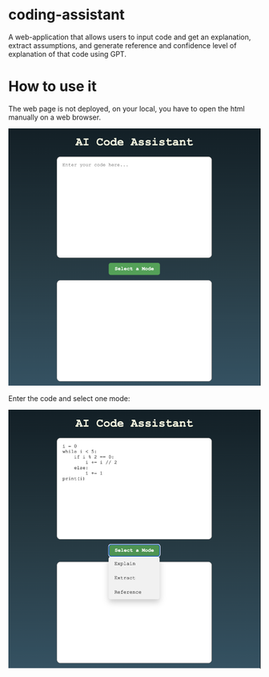 # coding-assistant

A web-application that allows users to input code and get an explanation, extract assumptions, and generate reference and confidence level of explanation of that code using GPT.

# How to use it
The web page is not deployed, on your local, you have to open the html manually on a web browser.

![Screenshot](./images/screenshot1.png)

Enter the code and select one mode:

![Screenshot](./images/screenshot2.png)